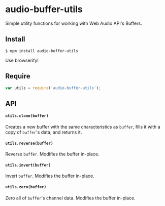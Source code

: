 # audio-buffer-utils

Simple utility functions for working with Web Audio API's Buffers.

## Install

	$ npm install audio-buffer-utils

Use browserify!

## Require

```javascript
var utils = require('audio-buffer-utils');
```

## API

#### `utils.clone(buffer)`

Creates a new buffer with the same characteristics as `buffer`, fills it with a copy of `buffer`'s data, and returns it.

#### `utils.reverse(buffer)`

Reverse `buffer`. Modifies the buffer in-place.

#### `utils.invert(buffer)`

Invert `buffer`. Modifies the buffer in-place.

#### `utils.zero(buffer)`

Zero all of `buffer`'s channel data. Modifies the buffer in-place.